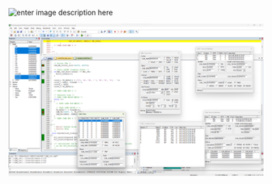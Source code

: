 ![enter image description here](https://github.com/Piistachyoo/Mastering_Embedded_Systems_with_K.S/blob/main/Unit13_Mastering_CAN_Protocol/Case_Study1/Simulation/Hardware_Simulation.gif?raw=true)

![enter image description here](https://github.com/Piistachyoo/Mastering_Embedded_Systems_with_K.S/blob/main/Unit13_Mastering_CAN_Protocol/Case_Study1/Simulation/Keil_Simulation.png?raw=true)

